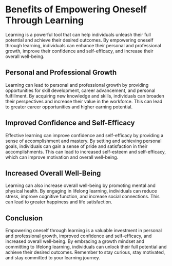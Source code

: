 Benefits of Empowering Oneself Through Learning
=============================================================

Learning is a powerful tool that can help individuals unleash their full potential and achieve their desired outcomes. By empowering oneself through learning, individuals can enhance their personal and professional growth, improve their confidence and self-efficacy, and increase their overall well-being.

Personal and Professional Growth
--------------------------------

Learning can lead to personal and professional growth by providing opportunities for skill development, career advancement, and personal fulfillment. By acquiring new knowledge and skills, individuals can broaden their perspectives and increase their value in the workforce. This can lead to greater career opportunities and higher earning potential.

Improved Confidence and Self-Efficacy
-------------------------------------

Effective learning can improve confidence and self-efficacy by providing a sense of accomplishment and mastery. By setting and achieving personal goals, individuals can gain a sense of pride and satisfaction in their accomplishments. This can lead to increased self-esteem and self-efficacy, which can improve motivation and overall well-being.

Increased Overall Well-Being
----------------------------

Learning can also increase overall well-being by promoting mental and physical health. By engaging in lifelong learning, individuals can reduce stress, improve cognitive function, and increase social connections. This can lead to greater happiness and life satisfaction.

Conclusion
----------

Empowering oneself through learning is a valuable investment in personal and professional growth, improved confidence and self-efficacy, and increased overall well-being. By embracing a growth mindset and committing to lifelong learning, individuals can unlock their full potential and achieve their desired outcomes. Remember to stay curious, stay motivated, and stay committed to your learning journey.
